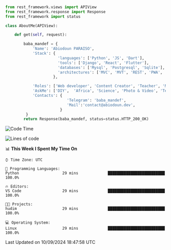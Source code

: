 ###
```python
from rest_framework.views import APIView
from rest_framework.response import Response
from rest_framework import status

class AboutMe(APIView):

    def get(self, request):

        baba_mandef = {
            'Name': 'Abiodoun PARAISO',
            'Stack': {
                       'languages': ['Python', 'JS', 'Dart'],
                       'tools': ['Django', 'React', 'Flutter'],
                       'databases': ['Mysql', 'Postgresql', 'Sqlite'],
                       'architectures': ['MVC', 'MVT', 'REST', 'PWA', 'SPA', 'MicroServices']
                     },

            'Roles': ['Web developer', 'Content Creator', 'Teacher', 'Mentor'],
            'AskMe': ['DIY',  'Africa', 'Science', 'Photo & Video', 'Tech'],
            'Contacts': {
                           'Telegram': 'baba_mandef',
                           'Mail':'contact@abiodoun.dev',
                        }
         }
        return Response(baba_mandef, status=status.HTTP_200_OK)

```                    

<!--START_SECTION:waka-->
![Code Time](http://img.shields.io/badge/Code%20Time-1%2C130%20hrs%2045%20mins-blue)

![Lines of code](https://img.shields.io/badge/From%20Hello%20World%20I%27ve%20Written-420%20Thousand%20lines%20of%20code-blue)

📊 **This Week I Spent My Time On** 

```text
⌚︎ Time Zone: UTC

💬 Programming Languages: 
Python                   29 mins             █████████████████████████   100.0%

🔥 Editors: 
VS Code                  29 mins             █████████████████████████   100.0%

🐱‍💻 Projects: 
hudim                    29 mins             █████████████████████████   100.0%

💻 Operating System: 
Linux                    29 mins             █████████████████████████   100.0%

```


 Last Updated on 10/09/2024 18:47:58 UTC
<!--END_SECTION:waka-->

